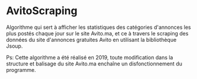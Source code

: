 # AvitoScraping

Algorithme qui sert à afficher les statistiques des catégories d'annonces les plus postés chaque jour sur le site Avito.ma, et ce à travers le scraping des données du site d'annonces gratuites Avito en utilisant la bibliothèque Jsoup.

Ps: Cette algorithme a été réalisé en 2019, toute modification dans la structure et balisage du site Avito.ma enchaîne un disfonctionnement du programme.
